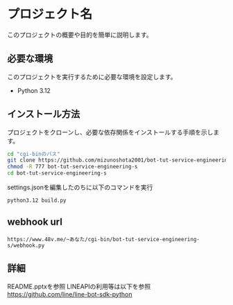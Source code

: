 # プロジェクト名

このプロジェクトの概要や目的を簡単に説明します。

## 必要な環境

このプロジェクトを実行するために必要な環境を設定します。

- Python 3.12

## インストール方法

プロジェクトをクローンし、必要な依存関係をインストールする手順を示します。

```bash
cd "cgi-binのパス"
git clone https://github.com/mizunoshota2001/bot-tut-service-engineering-s.git
chmod -R 777 bot-tut-service-engineering-s
cd bot-tut-service-engineering-s
```

settings.jsonを編集したのちに以下のコマンドを実行
```bash
python3.12 build.py
```

## webhook url
```
https://www.48v.me/~あなた/cgi-bin/bot-tut-service-engineering-s/webhook.py
```

## 詳細

README.pptxを参照
LINEAPIの利用等は以下を参照
https://github.com/line/line-bot-sdk-python
